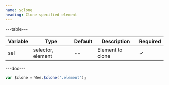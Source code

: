 ```yaml
---
name: $clone
heading: Clone specified element
---
```


---table---

| Variable | Type              | Default | Description      | Required |
| -------- | ----------------- | ------- | ---------------- | -------- |
| sel      | selector, element | --      | Element to clone | &#10003; |

---doc---

```javascript
var $clone = Wee.$clone('.element');
```